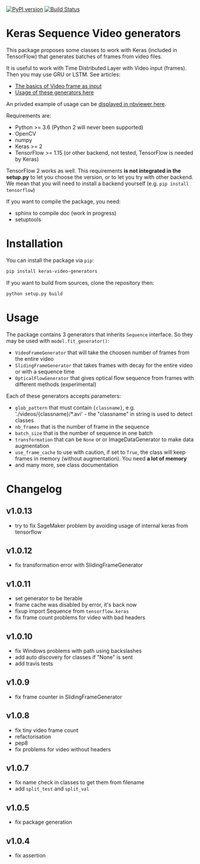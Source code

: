 [![PyPI version](https://badge.fury.io/py/keras-video-generators.svg)](https://pypi.org/project/keras-video-generators/) [![Build Status](https://travis-ci.org/metal3d/keras-video-generators.svg?branch=master)](https://travis-ci.org/metal3d/keras-video-generators)

# Keras Sequence Video generators

This package proposes some classes to work with Keras (included in TensorFlow) that generates batches of frames from video files.

It is useful to work with Time Distributed Layer with Video input (frames). Then you may use GRU or LSTM. 
See articles:

- [The basics of Video frame as input](https://medium.com/smileinnovation/how-to-work-with-time-distributed-data-in-a-neural-network-b8b39aa4ce00)
- [Usage of these generators here](https://medium.com/smileinnovation/training-neural-network-with-image-sequence-an-example-with-video-as-input-c3407f7a0b0f)

An privded example of usage can be [displayed in nbviewer here](https://nbviewer.jupyter.org/github/metal3d/keras-video-generators/blob/master/Example%20of%20usage.ipynb).

Requirements are:

- Python >= 3.6 (Python 2 will never been supported)
- OpenCV
- numpy
- Keras >= 2
- TensorFlow >= 1.15 (or other backend, not tested, TensorFlow is needed by Keras)

TensorFlow 2 works as well. This requirements **is not integrated in the setup.py** to let you choose the version, or to let you try with other backend. We mean that you will need to install a backend yourself (e.g. `pip install tensorflow`)

If you want to compile the package, you need:

- sphinx to compile doc (work in progress)
- setuptools

# Installation

You can install the package via `pip`:

```bash
pip install keras-video-generators
```

If you want to build from sources, clone the repository then:

```bash
python setup.py build
```

# Usage

The package contains 3 generators that inherits `Sequence` interface. So they may be used with `model.fit_generator()`:

- `VideoFrameGenerator` that will take the choosen number of frames from the entire video
- `SlidingFrameGenerator` that takes frames with decay for the entire video or with a sequence time
- `OpticalFlowGenerator` that gives optical flow sequence from frames with different methods (experimental)

Each of these generators accepts parameters:

- `glob_pattern` that must contain `{classname}`, e.g. './videos/{classname}/*.avi' - the "classname" in string is used to detect classes
- `nb_frames` that is the number of frame in the sequence
- `batch_size` that is the number of sequence in one batch
- `transformation` that can be `None` or or ImageDataGenerator to make data augmentation
- `use_frame_cache` to use with caution, if set to `True`, the class will keep frames in memory (without augmentation). You need **a lot of memory**
- and many more, see class documentation


# Changelog

## v1.0.13
- try to fix SageMaker problem by avoiding usage of internal keras from tensorflow

## v1.0.12
- fix transformation error with SlidingFrameGenerator

## v1.0.11
- set generator to be Iterable
- frame cache was disabled by error, it's back now
- fixup import Sequence from `tensorflow.keras`
- fix frame count problems for video with bad headers

## v1.0.10
- fix Windows problems with path using backslashes
- add auto discovery for classes if "None" is sent
- add travis tests


## v1.0.9
- fix frame counter in SlidingFrameGenerator

## v1.0.8
- fix tiny video frame count
- refactorisation
- pep8
- fix problems for video without headers

## v1.0.7
- fix name check in classes to get them from filename
- add `split_test` and `split_val`

## v1.0.5
- fix package generation

## v1.0.4 
- fix assertion

